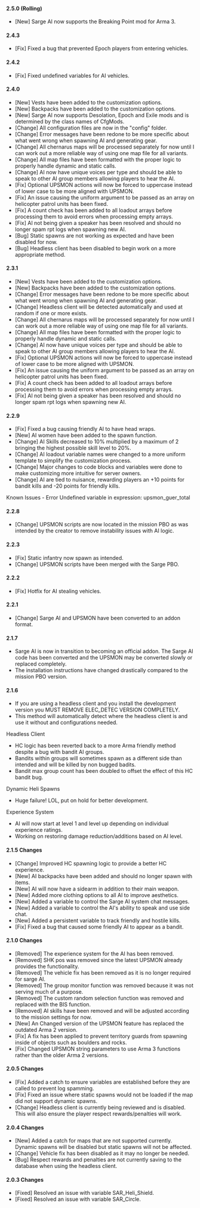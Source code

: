 #### 2.5.0 (Rolling)
- [New] Sarge AI now supports the Breaking Point mod for Arma 3.

#### 2.4.3
- [Fix] Fixed a bug that prevented Epoch players from entering vehicles.

#### 2.4.2
- [Fix] Fixed undefined variables for AI vehicles.

#### 2.4.0
- [New] Vests have been added to the customization options.
- [New] Backpacks have been added to the customization options.
- [New] Sarge AI now supports Desolation, Epoch and Exile mods and is determined by the class names of CfgMods.
- [Change] All configuration files are now in the "config" folder.
- [Change] Error messages have been redone to be more specific about what went wrong when spawning AI and generating gear.
- [Change] All chernarus maps will be processed separately for now until I can work out a more reliable way of using one map file for all variants.
- [Change] All map files have been formatted with the proper logic to properly handle dynamic and static calls.
- [Change] AI now have unique voices per type and should be able to speak to other AI group members allowing players to hear the AI.
- [Fix] Optional UPSMON actions will now be forced to uppercase instead of lower case to be more aligned with UPSMON.
- [Fix] An issue causing the uniform argument to be passed as an array on helicopter patrol units has been fixed.
- [Fix] A count check has been added to all loadout arrays before processing them to avoid errors when processing empty arrays.
- [Fix] AI not being given a speaker has been resolved and should no longer spam rpt logs when spawning new AI.
- [Bug] Static spawns are not working as expected and have been disabled for now.
- [Bug] Headless client has been disabled to begin work on a more appropriate method.

#### 2.3.1
- [New] Vests have been added to the customization options.
- [New] Backpacks have been added to the customization options.
- [Change] Error messages have been redone to be more specific about what went wrong when spawning AI and generating gear.
- [Change] Headless client will be detected automatically and used at random if one or more exists.
- [Change] All chernarus maps will be processed separately for now until I can work out a more reliable way of using one map file for all variants.
- [Change] All map files have been formatted with the proper logic to properly handle dynamic and static calls.
- [Change] AI now have unique voices per type and should be able to speak to other AI group members allowing players to hear the AI.
- [Fix] Optional UPSMON actions will now be forced to uppercase instead of lower case to be more aligned with UPSMON.
- [Fix] An issue causing the uniform argument to be passed as an array on helicopter patrol units has been fixed.
- [Fix] A count check has been added to all loadout arrays before processing them to avoid errors when processing empty arrays.
- [Fix] AI not being given a speaker has been resolved and should no longer spam rpt logs when spawning new AI.

#### 2.2.9
- [Fix] Fixed a bug causing friendly AI to have head wraps.
- [New] AI women have been added to the spawn function.
- [Change] AI Skills decreased to 10% multiplied by a maximum of 2 bringing the highest possible skill level to 20%.
- [Change] AI loadout variable names were changed to a more uniform template to simplify the customization process.
- [Change] Major changes to code blocks and variables were done to make customizing more intuitive for server owners.
- [Change] AI are tied to nuisance, rewarding players an +10 points for bandit kills and -20 points for friendly kills.

Known Issues
	- Error Undefined variable in expression: upsmon_guer_total

#### 2.2.8
- [Change] UPSMON scripts are now located in the mission PBO as was intended by the creator to remove instability issues with AI logic.

#### 2.2.3
- [Fix] Static infantry now spawn as intended.
- [Change] UPSMON scripts have been merged with the Sarge PBO.

#### 2.2.2
- [Fix] Hotfix for AI stealing vehicles.

#### 2.2.1
- [Change] Sarge AI and UPSMON have been converted to an addon format.

#### 2.1.7
- Sarge AI is now in transition to becoming an official addon. The Sarge AI code has been converted and the UPSMON may be converted slowly or replaced completely.
- The installation instructions have changed drastically compared to the mission PBO version.

#### 2.1.6
- If you are using a headless client and you install the development version you MUST REMOVE ELEC_DETEC VERSION COMPLETELY.
- This method will automatically detect where the headless client is and use it without and configurations needed.

Headless Client
- HC logic has been reverted back to a more Arma friendly method despite a bug with bandit AI groups.
- Bandits within groups will sometimes spawn as a different side than intended and will be killed by non bugged badits.
- Bandit max group count has been doubled to offset the effect of this HC bandit bug.

Dynamic Heli Spawns
- Huge failure! LOL, put on hold for better development.

Experience System
- AI will now start at level 1 and level up depending on individual experience ratings.
- Working on restoring damage reduction/additions based on AI level.

#### 2.1.5 Changes
- [Change] Improved HC spawning logic to provide a better HC experience.
- [New] AI backpacks have been added and should no longer spawn with items.
- [New] AI will now have a sidearm in addition to their main weapon.
- [New] Added more clothing options to all AI to improve aesthetics.
- [New] Added a variable to control the Sarge AI system chat messages.
- [New] Added a variable to control the AI's ability to speak and use side chat.
- [New] Added a persistent variable to track friendly and hostile kills.
- [Fix] Fixed a bug that caused some friendly AI to appear as a bandit.

#### 2.1.0 Changes
- [Removed] The experience system for the AI has been removed.
- [Removed] SHK pos was removed since the latest UPSMON already provides the functionality.
- [Removed] The vehicle fix has been removed as it is no longer required for sarge AI.
- [Removed] The group monitor function was removed because it was not serving much of a purpose.
- [Removed] The custom random selection function was removed and replaced with the BIS function.
- [Removed] AI skills have been removed and will be adjusted according to the mission settings for now.
- [New] An Changed version of the UPSMON feature has replaced the outdated Arma 2 version.
- [Fix] A fix has been applied to prevent territory guards from spawning inside of objects such as boulders and rocks.
- [Fix] Changed UPSMON string parameters to use Arma 3 functions rather than the older Arma 2 versions.

#### 2.0.5 Changes
- [Fix] Added a catch to ensure variables are established before they are called to prevent log spamming.
- [Fix] Fixed an issue where static spawns would not be loaded if the map did not support dynamic spawns.
- [Change] Headless client is currently being reviewed and is disabled. This will also ensure the player respect rewards/penalties will work.

#### 2.0.4 Changes
- [New] Added a catch for maps that are not supported currently. Dynamic spawns will be disabled but static spawns will not be affected.
- [Change] Vehicle fix has been disabled as it may no longer be needed.
- [Bug] Respect rewards and penalties are not currently saving to the database when using the headless client.

#### 2.0.3 Changes
- [Fixed] Resolved an issue with variable SAR_Heli_Shield.
- [Fixed] Resolved an issue with variable SAR_Circle.
